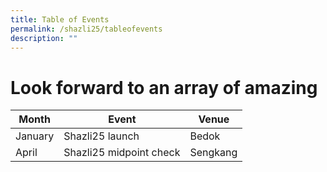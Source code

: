 ```yaml
---
title: Table of Events
permalink: /shazli25/tableofevents
description: ""
---
```

# Look forward to an array of amazing



| Month | Event | Venue |
| -------- | -------- | -------- |
| January   | Shazli25 launch |   Bedok   |
| April | Shazli25 midpoint check | Sengkang

